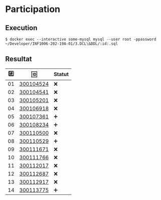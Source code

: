 # Participation

## Execution

```
$ docker exec --interactive some-mysql mysql --user root -ppassword ~/Developer/INF1006-202-19A-01/3.DCL\&DDL/:id:.sql
```

## Resultat


|:hash:| :id:                       | Statut             |
|------|----------------------------|--------------------|
| 01   | [300104524](300104524.sql) | :x:                |
| 02   | [300104541](300104541.sql) | :x:                |
| 03   | [300105201](300105201.sql) | :x:                |
| 04   | [300106918](300106918.sql) | :x:                |
| 05   | [300107361](300107361.sql) | :heavy_plus_sign:  |
| 06   | [300108234](300108234.sql) | :heavy_plus_sign:  |
| 07   | [300110500](300110500.sql) | :x:                |
| 08   | [300110529](300110529.sql) | :heavy_plus_sign:  |
| 09   | [300111671](300111671.sql) | :x:                |
| 10   | [300111766](300111766.sql) | :x:                |
| 11   | [300112017](300112017.sql) | :x:                |
| 12   | [300112687](300112687.sql) | :x:                |
| 13   | [300112917](300112917.sql) | :x:                |
| 14   | [300113775](300113775.sql) | :heavy_plus_sign:  |
